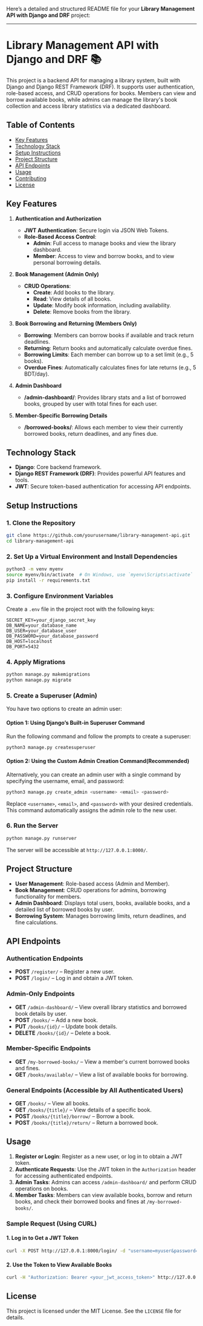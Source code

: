 Here’s a detailed and structured README file for your **Library Management API with Django and DRF** project:

---

# Library Management API with Django and DRF 📚

This project is a backend API for managing a library system, built with Django and Django REST Framework (DRF). It supports user authentication, role-based access, and CRUD operations for books. Members can view and borrow available books, while admins can manage the library's book collection and access library statistics via a dedicated dashboard.

## Table of Contents
- [Key Features](#key-features)
- [Technology Stack](#technology-stack)
- [Setup Instructions](#setup-instructions)
- [Project Structure](#project-structure)
- [API Endpoints](#api-endpoints)
- [Usage](#usage)
- [Contributing](#contributing)
- [License](#license)

## Key Features

1. **Authentication and Authorization**
   - **JWT Authentication**: Secure login via JSON Web Tokens.
   - **Role-Based Access Control**:
     - **Admin**: Full access to manage books and view the library dashboard.
     - **Member**: Access to view and borrow books, and to view personal borrowing details.

2. **Book Management (Admin Only)**
   - **CRUD Operations**: 
     - **Create**: Add books to the library.
     - **Read**: View details of all books.
     - **Update**: Modify book information, including availability.
     - **Delete**: Remove books from the library.

3. **Book Borrowing and Returning (Members Only)**
   - **Borrowing**: Members can borrow books if available and track return deadlines.
   - **Returning**: Return books and automatically calculate overdue fines.
   - **Borrowing Limits**: Each member can borrow up to a set limit (e.g., 5 books).
   - **Overdue Fines**: Automatically calculates fines for late returns (e.g., 5 BDT/day).

4. **Admin Dashboard**
   - **/admin-dashboard/**: Provides library stats and a list of borrowed books, grouped by user with total fines for each user.

5. **Member-Specific Borrowing Details**
   - **/borrowed-books/**: Allows each member to view their currently borrowed books, return deadlines, and any fines due.

## Technology Stack

- **Django**: Core backend framework.
- **Django REST Framework (DRF)**: Provides powerful API features and tools.
- **JWT**: Secure token-based authentication for accessing API endpoints.

## Setup Instructions

### 1. Clone the Repository

```bash
git clone https://github.com/yourusername/library-management-api.git
cd library-management-api
```

### 2. Set Up a Virtual Environment and Install Dependencies

```bash
python3 -m venv myenv
source myenv/bin/activate  # On Windows, use `myenv\Scripts\activate`
pip install -r requirements.txt
```

### 3. Configure Environment Variables

Create a `.env` file in the project root with the following keys:

```
SECRET_KEY=your_django_secret_key
DB_NAME=your_database_name
DB_USER=your_database_user
DB_PASSWORD=your_database_password
DB_HOST=localhost
DB_PORT=5432
```

### 4. Apply Migrations

```bash
python manage.py makemigrations
python manage.py migrate
```

### 5. Create a Superuser (Admin)

You have two options to create an admin user:

#### Option 1: Using Django’s Built-in Superuser Command

Run the following command and follow the prompts to create a superuser:

```bash
python3 manage.py createsuperuser
```

#### Option 2: Using the Custom Admin Creation Command(Recommended)

Alternatively, you can create an admin user with a single command by specifying the username, email, and password:

```bash
python3 manage.py create_admin <username> <email> <password>
```

Replace `<username>`, `<email>`, and `<password>` with your desired credentials. This command automatically assigns the admin role to the new user.
 

### 6. Run the Server

```bash
python manage.py runserver
```

The server will be accessible at `http://127.0.0.1:8000/`.

## Project Structure

- **User Management**: Role-based access (Admin and Member).
- **Book Management**: CRUD operations for admins, borrowing functionality for members.
- **Admin Dashboard**: Displays total users, books, available books, and a detailed list of borrowed books by user.
- **Borrowing System**: Manages borrowing limits, return deadlines, and fine calculations.

## API Endpoints

### Authentication Endpoints
- **POST** `/register/` – Register a new user.
- **POST** `/login/` – Log in and obtain a JWT token.

### Admin-Only Endpoints
- **GET** `/admin-dashboard/` – View overall library statistics and borrowed book details by user.
- **POST** `/books/` – Add a new book.
- **PUT** `/books/{id}/` – Update book details.
- **DELETE** `/books/{id}/` – Delete a book.

### Member-Specific Endpoints
- **GET** `/my-borrowed-books/` – View a member's current borrowed books and fines.
- **GET** `/books/available/` – View a list of available books for borrowing.

### General Endpoints (Accessible by All Authenticated Users)
- **GET** `/books/` – View all books.
- **GET** `/books/{title}/` – View details of a specific book.
- **POST** `/books/{title}/borrow/` – Borrow a book.
- **POST** `/books/{title}/return/` – Return a borrowed book.

## Usage

1. **Register or Login**: Register as a new user, or log in to obtain a JWT token.
2. **Authenticate Requests**: Use the JWT token in the `Authorization` header for accessing authenticated endpoints.
3. **Admin Tasks**: Admins can access `/admin-dashboard/` and perform CRUD operations on books.
4. **Member Tasks**: Members can view available books, borrow and return books, and check their borrowed books and fines at `/my-borrowed-books/`.

### Sample Request (Using CURL)

#### 1. Log in to Get a JWT Token
```bash
curl -X POST http://127.0.0.1:8000/login/ -d "username=myuser&password=mypassword"
```

#### 2. Use the Token to View Available Books
```bash
curl -H "Authorization: Bearer <your_jwt_access_token>" http://127.0.0.1:8000/books/available/
```

## License

This project is licensed under the MIT License. See the `LICENSE` file for details.
